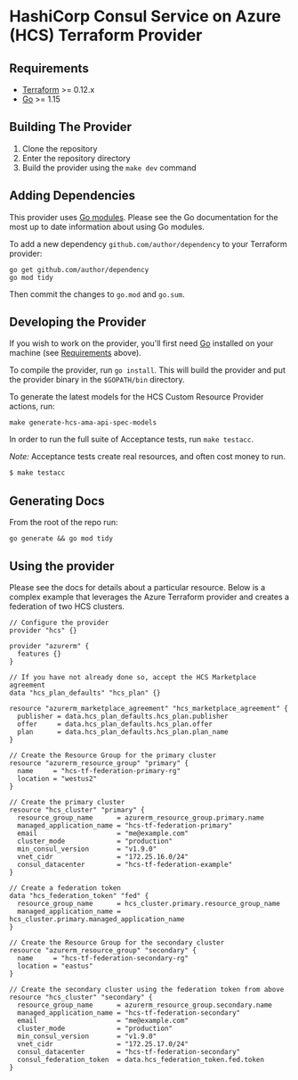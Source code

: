 HashiCorp Consul Service on Azure (HCS) Terraform Provider
==================

Requirements
------------

-	[Terraform](https://www.terraform.io/downloads.html) >= 0.12.x
-	[Go](https://golang.org/doc/install) >= 1.15

Building The Provider
---------------------

1. Clone the repository
1. Enter the repository directory
1. Build the provider using the `make dev` command

Adding Dependencies
---------------------

This provider uses [Go modules](https://github.com/golang/go/wiki/Modules).
Please see the Go documentation for the most up to date information about using Go modules.

To add a new dependency `github.com/author/dependency` to your Terraform provider:

```
go get github.com/author/dependency
go mod tidy
```

Then commit the changes to `go.mod` and `go.sum`.

Developing the Provider
---------------------------

If you wish to work on the provider, you'll first need [Go](http://www.golang.org) installed on your machine (see [Requirements](#requirements) above).

To compile the provider, run `go install`. This will build the provider and put the provider binary in the `$GOPATH/bin` directory.

To generate the latest models for the HCS Custom Resource Provider actions, run:
```
make generate-hcs-ama-api-spec-models
```

In order to run the full suite of Acceptance tests, run `make testacc`.

*Note:* Acceptance tests create real resources, and often cost money to run.

```sh
$ make testacc
```
 
 Generating Docs
 ----------------------
 
 From the root of the repo run:
 
 ```
 go generate && go mod tidy
 ```

 
Using the provider
----------------------

Please see the docs for details about a particular resource. 
Below is a complex example that leverages the Azure Terraform provider and creates a federation of two HCS clusters.
```hcl
// Configure the provider
provider "hcs" {}

provider "azurerm" {
  features {}
}

// If you have not already done so, accept the HCS Marketplace agreement
data "hcs_plan_defaults" "hcs_plan" {}

resource "azurerm_marketplace_agreement" "hcs_marketplace_agreement" {
  publisher = data.hcs_plan_defaults.hcs_plan.publisher
  offer     = data.hcs_plan_defaults.hcs_plan.offer
  plan      = data.hcs_plan_defaults.hcs_plan.plan_name
}

// Create the Resource Group for the primary cluster
resource "azurerm_resource_group" "primary" {
  name     = "hcs-tf-federation-primary-rg"
  location = "westus2"
}

// Create the primary cluster
resource "hcs_cluster" "primary" {
  resource_group_name      = azurerm_resource_group.primary.name
  managed_application_name = "hcs-tf-federation-primary"
  email                    = "me@example.com"
  cluster_mode             = "production"
  min_consul_version       = "v1.9.0"
  vnet_cidr                = "172.25.16.0/24"
  consul_datacenter        = "hcs-tf-federation-example"
}

// Create a federation token
data "hcs_federation_token" "fed" {
  resource_group_name      = hcs_cluster.primary.resource_group_name
  managed_application_name = hcs_cluster.primary.managed_application_name
}

// Create the Resource Group for the secondary cluster
resource "azurerm_resource_group" "secondary" {
  name     = "hcs-tf-federation-secondary-rg"
  location = "eastus"
}

// Create the secondary cluster using the federation token from above
resource "hcs_cluster" "secondary" {
  resource_group_name      = azurerm_resource_group.secondary.name
  managed_application_name = "hcs-tf-federation-secondary"
  email                    = "me@example.com"
  cluster_mode             = "production"
  min_consul_version       = "v1.9.0"
  vnet_cidr                = "172.25.17.0/24"
  consul_datacenter        = "hcs-tf-federation-secondary"
  consul_federation_token  = data.hcs_federation_token.fed.token
}
```